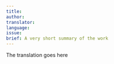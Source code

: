 ```yaml
---
title:
author:
translator:
language:
issue: 
brief: A very short summary of the work
---
```


The translation goes here